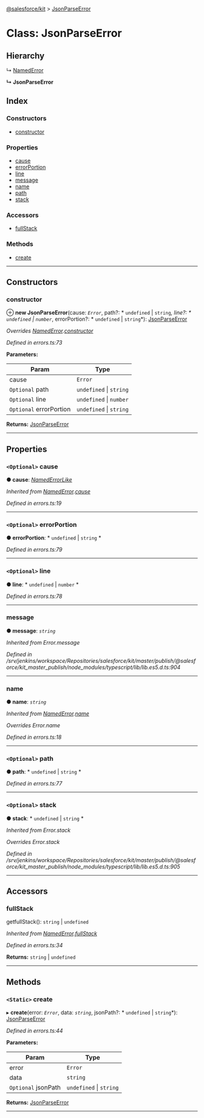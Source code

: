[@salesforce/kit](../README.md) > [JsonParseError](../classes/jsonparseerror.md)

# Class: JsonParseError

## Hierarchy

↳  [NamedError](namederror.md)

**↳ JsonParseError**

## Index

### Constructors

* [constructor](jsonparseerror.md#constructor)

### Properties

* [cause](jsonparseerror.md#cause)
* [errorPortion](jsonparseerror.md#errorportion)
* [line](jsonparseerror.md#line)
* [message](jsonparseerror.md#message)
* [name](jsonparseerror.md#name)
* [path](jsonparseerror.md#path)
* [stack](jsonparseerror.md#stack)

### Accessors

* [fullStack](jsonparseerror.md#fullstack)

### Methods

* [create](jsonparseerror.md#create)

---

## Constructors

<a id="constructor"></a>

###  constructor

⊕ **new JsonParseError**(cause: *`Error`*, path?: * `undefined` &#124; `string`*, line?: * `undefined` &#124; `number`*, errorPortion?: * `undefined` &#124; `string`*): [JsonParseError](jsonparseerror.md)

*Overrides [NamedError](namederror.md).[constructor](namederror.md#constructor)*

*Defined in errors.ts:73*

**Parameters:**

| Param | Type |
| ------ | ------ |
| cause | `Error` |
| `Optional` path |  `undefined` &#124; `string`|
| `Optional` line |  `undefined` &#124; `number`|
| `Optional` errorPortion |  `undefined` &#124; `string`|

**Returns:** [JsonParseError](jsonparseerror.md)

___

## Properties

<a id="cause"></a>

### `<Optional>` cause

**● cause**: *[NamedErrorLike](../#namederrorlike)*

*Inherited from [NamedError](namederror.md).[cause](namederror.md#cause)*

*Defined in errors.ts:19*

___
<a id="errorportion"></a>

### `<Optional>` errorPortion

**● errorPortion**: * `undefined` &#124; `string`
*

*Defined in errors.ts:79*

___
<a id="line"></a>

### `<Optional>` line

**● line**: * `undefined` &#124; `number`
*

*Defined in errors.ts:78*

___
<a id="message"></a>

###  message

**● message**: *`string`*

*Inherited from Error.message*

*Defined in /srv/jenkins/workspace/Repositories/salesforce/kit/master/publish/@salesforce/kit_master_publish/node_modules/typescript/lib/lib.es5.d.ts:904*

___
<a id="name"></a>

###  name

**● name**: *`string`*

*Inherited from [NamedError](namederror.md).[name](namederror.md#name)*

*Overrides Error.name*

*Defined in errors.ts:18*

___
<a id="path"></a>

### `<Optional>` path

**● path**: * `undefined` &#124; `string`
*

*Defined in errors.ts:77*

___
<a id="stack"></a>

### `<Optional>` stack

**● stack**: * `undefined` &#124; `string`
*

*Inherited from Error.stack*

*Overrides Error.stack*

*Defined in /srv/jenkins/workspace/Repositories/salesforce/kit/master/publish/@salesforce/kit_master_publish/node_modules/typescript/lib/lib.es5.d.ts:905*

___

## Accessors

<a id="fullstack"></a>

###  fullStack

getfullStack():  `string` &#124; `undefined`

*Inherited from [NamedError](namederror.md).[fullStack](namederror.md#fullstack)*

*Defined in errors.ts:34*

**Returns:**  `string` &#124; `undefined`

___

## Methods

<a id="create"></a>

### `<Static>` create

▸ **create**(error: *`Error`*, data: *`string`*, jsonPath?: * `undefined` &#124; `string`*): [JsonParseError](jsonparseerror.md)

*Defined in errors.ts:44*

**Parameters:**

| Param | Type |
| ------ | ------ |
| error | `Error` |
| data | `string` |
| `Optional` jsonPath |  `undefined` &#124; `string`|

**Returns:** [JsonParseError](jsonparseerror.md)

___


